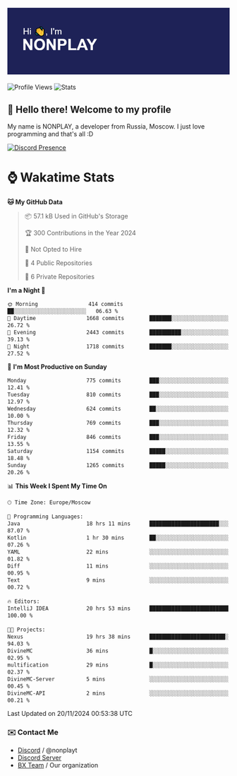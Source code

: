 ![Discord Presence](./header.png)
<br></br>
![Profile Views](https://komarev.com/ghpvc/?username=NONPLAYT&color=blue&style=for-the-badge)
![Stats](https://img.shields.io/badge/0%25-OPTIMIZED-orange?style=for-the-badge)


## :wave: Hello there! Welcome to my profile

My name is NONPLAY, a developer from Russia, Moscow. I just love programming and that's all :D

[![Discord Presence](https://lanyard.cnrad.dev/api/597087584090587177?showDisplayName=true)](https://discord.com/users/597087584090587177) 

# ⌚ Wakatime Stats

<!--START_SECTION:waka-->
**🐱 My GitHub Data** 

> 📦 57.1 kB Used in GitHub's Storage 
 > 
> 🏆 300 Contributions in the Year 2024
 > 
> 🚫 Not Opted to Hire
 > 
> 📜 4 Public Repositories 
 > 
> 🔑 6 Private Repositories 
 > 
**I'm a Night 🦉** 

```text
🌞 Morning                414 commits         ██░░░░░░░░░░░░░░░░░░░░░░░   06.63 % 
🌆 Daytime                1668 commits        ███████░░░░░░░░░░░░░░░░░░   26.72 % 
🌃 Evening                2443 commits        ██████████░░░░░░░░░░░░░░░   39.13 % 
🌙 Night                  1718 commits        ███████░░░░░░░░░░░░░░░░░░   27.52 % 
```
📅 **I'm Most Productive on Sunday** 

```text
Monday                   775 commits         ███░░░░░░░░░░░░░░░░░░░░░░   12.41 % 
Tuesday                  810 commits         ███░░░░░░░░░░░░░░░░░░░░░░   12.97 % 
Wednesday                624 commits         ██░░░░░░░░░░░░░░░░░░░░░░░   10.00 % 
Thursday                 769 commits         ███░░░░░░░░░░░░░░░░░░░░░░   12.32 % 
Friday                   846 commits         ███░░░░░░░░░░░░░░░░░░░░░░   13.55 % 
Saturday                 1154 commits        █████░░░░░░░░░░░░░░░░░░░░   18.48 % 
Sunday                   1265 commits        █████░░░░░░░░░░░░░░░░░░░░   20.26 % 
```


📊 **This Week I Spent My Time On** 

```text
🕑︎ Time Zone: Europe/Moscow

💬 Programming Languages: 
Java                     18 hrs 11 mins      ██████████████████████░░░   87.07 % 
Kotlin                   1 hr 30 mins        ██░░░░░░░░░░░░░░░░░░░░░░░   07.26 % 
YAML                     22 mins             ░░░░░░░░░░░░░░░░░░░░░░░░░   01.82 % 
Diff                     11 mins             ░░░░░░░░░░░░░░░░░░░░░░░░░   00.95 % 
Text                     9 mins              ░░░░░░░░░░░░░░░░░░░░░░░░░   00.72 % 

🔥 Editors: 
IntelliJ IDEA            20 hrs 53 mins      █████████████████████████   100.00 % 

🐱‍💻 Projects: 
Nexus                    19 hrs 38 mins      ████████████████████████░   94.03 % 
DivineMC                 36 mins             █░░░░░░░░░░░░░░░░░░░░░░░░   02.95 % 
multification            29 mins             █░░░░░░░░░░░░░░░░░░░░░░░░   02.37 % 
DivineMC-Server          5 mins              ░░░░░░░░░░░░░░░░░░░░░░░░░   00.45 % 
DivineMC-API             2 mins              ░░░░░░░░░░░░░░░░░░░░░░░░░   00.21 % 
```


 Last Updated on 20/11/2024 00:53:38 UTC
<!--END_SECTION:waka-->

### ✉️ Contact Me

- [Discord](https://discord.com/users/597087584090587177) / @nonplayt
- [Discord Server](https://discord.gg/p7cxhw7E2M)
- [BX Team](https://github.com/BX-Team) / Our organization
